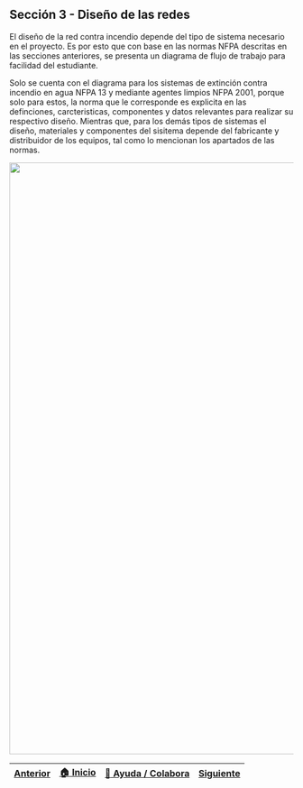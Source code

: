 ## Sección 3 - Diseño de las redes 

El diseño de la red contra incendio depende del tipo de sistema necesario en el proyecto. Es por esto que con base en las normas NFPA descritas en las secciones anteriores, se presenta un diagrama de flujo de trabajo para facilidad del estudiante. 

Solo se cuenta con el diagrama para los sistemas de extinción contra incendio en agua NFPA 13 y mediante agentes limpios NFPA 2001, porque solo para estos, la norma que le corresponde es explicita en las definciones, carcteristicas, componentes y datos relevantes para realizar su respectivo diseño. Mientras que, para los demás tipos de sistemas el diseño, materiales y componentes del sisitema depende del fabricante y distribuidor de los equipos, tal como lo mencionan los apartados de las normas. 

<div align="center">
    <a href="https://pruebacorreoescuelaingeduco-my.sharepoint.com/:v:/g/personal/andrea_vasco_escuelaing_edu_co/ETmokl4KRv1EtxXM_-HnMfkB4xhwbg7UtHg1YL2u-5tBFQ?e=BV3i9d">
        <img src="https://github.com/Andrealvch/C.RCI/blob/main/.graph/Presentaci%C3%B3n1.png" width="1050px">
    </a>
</div>

| [Anterior](../Section02/Readme.md) | [:house: Inicio](../README.md) | [:beginner: Ayuda / Colabora](https://github.com/Andrealvch/C.RCI/discussions/1) | [Siguiente](NFPA13) |
|--------------------------|--------------------------------|----------------------------------------------------------------------------------------------------|---------------------------|
